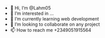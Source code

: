- 👋 Hi, I’m @Lahm05
- 👀 I’m interested in ...
- 🌱 I’m currently learning web development
- 💞️ I’m looking to collaborate on any project
- 📫 How to reach me +2349051915564

<!---
Lahm05/Lahm05 is a ✨ special ✨ repository because its `README.md` (this file) appears on your GitHub profile.
You can click the Preview link to take a look at your changes.
--->
